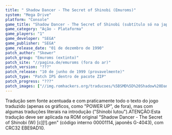 ```yaml
---
title: " Shadow Dancer - The Secret of Shinobi (Emuroms)"
system: "Mega Drive"
platform: "Console"
game_title: "Shadow Dancer - The Secret of Shinobi (subtítulo só na japonesa)"
game_category: "Ação - Plataforma"
game_players: "1"
game_developer: "SEGA"
game_publisher: "SEGA"
game_release_date: "01 de dezembro de 1990"
patch_author: "Skewer"
patch_group: "Emuroms (extinto)"
patch_site: "//pagina.de/emuroms (fora do ar)"
patch_version: "???"
patch_release: "10 de junho de 1999 (provavelmente)"
patch_type: "Patch IPS dentro de pacote ZIP"
patch_progress: "???"
patch_images: ["//img.romhackers.org/traducoes/%5BSMD%5D%20Shadow%20Dancer%20-%20The%20Secret%20of%20Shinobi%20-%20Emuroms%20-%201.png","//img.romhackers.org/traducoes/%5BSMD%5D%20Shadow%20Dancer%20-%20The%20Secret%20of%20Shinobi%20-%20Emuroms%20-%202.png","//img.romhackers.org/traducoes/%5BSMD%5D%20Shadow%20Dancer%20-%20The%20Secret%20of%20Shinobi%20-%20Emuroms%20-%203.png"]
---
```

Tradução sem fonte acentuada e com praticamente todo o texto do jogo traduzido (apenas os gráficos, como "POWER UP", de fora), mas com algumas traduções literais na introdução ("Shinobi lutou").ATENÇÃO:Esta tradução deve ser aplicada na ROM original "Shadow Dancer - The Secret of Shinobi (W) [c][!].gen" (código interno 00001114, japonês G-4043), com CRC32 EBE9AD10.